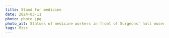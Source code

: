 ```yaml
---
title: Stand for medicine
date: 2024-03-11
photo: photo.jpg
photo_alt: Statues of medicine workers in front of Surgeons' hall museum in Edinburgh
tags: Misc
---
```

